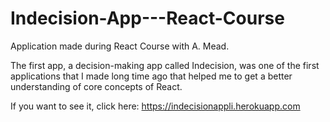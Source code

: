 # Indecision-App---React-Course
Application made during React Course with A. Mead.

The first app, a decision-making app called Indecision, was one of the first applications that I made long time ago that helped me to get a better understanding of core concepts of React.

If you want to see it, click here: https://indecisionappli.herokuapp.com

